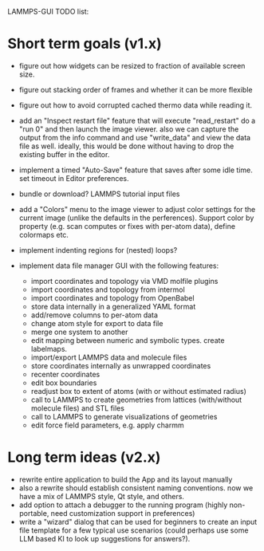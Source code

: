 LAMMPS-GUI TODO list:

# Short term goals (v1.x)

- figure out how widgets can be resized to fraction of available screen size.
- figure out stacking order of frames and whether it can be more flexible
- figure out how to avoid corrupted cached thermo data while reading it.
- add an "Inspect restart file" feature that will execute "read_restart" do a "run 0"
   and then launch the image viewer. also we can capture the output from the info command
   and use "write_data" and view the data file as well.
   ideally, this would be done without having to drop the existing buffer in the editor.
- implement a timed "Auto-Save" feature that saves after some idle time.  set timeout in Editor preferences.
- bundle or download? LAMMPS tutorial input files
- add a "Colors" menu to the image viewer to adjust color settings for the
  current image (unlike the defaults in the perferences). Support color by
  property (e.g. scan computes or fixes with per-atom data), define colormaps etc.

- implement indenting regions for (nested) loops?
- implement data file manager GUI with the following features:
   - import coordinates and topology via VMD molfile plugins
   - import coordinates and topology from intermol
   - import coordinates and topology from OpenBabel
   - store data internally in a generalized YAML format
   - add/remove columns to per-atom data
   - change atom style for export to data file
   - merge one system to another
   - edit mapping between numeric and symbolic types. create labelmaps.
   - import/export LAMMPS data and molecule files
   - store coordinates internally as unwrapped coordinates
   - recenter coordinates
   - edit box boundaries
   - readjust box to extent of atoms (with or without estimated radius)
   - call to LAMMPS to create geometries from lattices (with/without molecule files) and STL files
   - call to LAMMPS to generate visualizations of geometries
   - edit force field parameters, e.g. apply charmm

# Long term ideas (v2.x)
- rewrite entire application to build the App and its layout manually
- also a rewrite should establish consistent naming conventions. now we have a mix of LAMMPS style, Qt style, and others.
- add option to attach a debugger to the running program (highly non-portable, need customization support in preferences)
- write a "wizard" dialog that can be used for beginners to create an input file template for a few typical use scenarios
  (could perhaps use some LLM based KI to look up suggestions for answers?).
